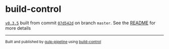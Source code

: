 # build-control

[`v0.3.5`](../../releases/tag/v0.3.5) built from commit [`07d542d`](../../commit/07d542d9537c9cf91cd596e4a055d263368ade77) on branch `master`. See the [README](../..) for more details

---
<sup>Built and published by [gulp-pipeline](https://github.com/alienfast/gulp-pipeline) using [build-control](https://github.com/alienfast/build-control)</sup>
